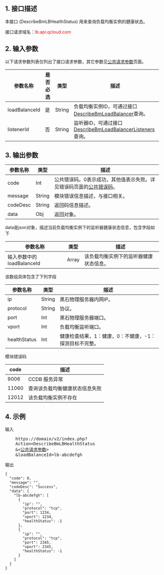 ## 1. 接口描述
 
本接口 (DescribeBmLBHealthStatus) 用来查询负载均衡实例的健康状态。

接口请求域名：<font style="color:red">lb.api.qcloud.com</font>


## 2. 输入参数

以下请求参数列表仅列出了接口请求参数，其它参数见[公共请求参数](/doc/api/456/6718)页面。

| 参数名称 | 是否必选  | 类型 | 描述 |
|---------|---------|---------|---------|
| loadBalanceId | 是 | String | 负载均衡实例ID，可通过接口[DescribeBmLoadBalancer](/doc/api/456/6658)查询。|
| listenerId | 否 | String | 监听器ID，可通过接口[DescribeBmLoadBalancerListeners](/doc/api/456/6657)查询。|


## 3. 输出参数

| 参数名称 | 类型 | 描述 |
|---------|---------|---------|
| code | Int | 公共错误码。0表示成功，其他值表示失败。详见错误码页面的[公共错误码](/doc/api/456/6725)。|
| message | String | 模块错误信息描述，与接口相关。|
| codeDesc | String | 返回码信息描述。|
| data | Obj | 返回对象。|

data是json对象，描述当前负载均衡实例下的监听器健康状态信息，包含字段如下

| 参数名称 | 类型 | 描述 |
|---------|---------|---------|
| 输入参数中的loadBalanceId | Array | 该负载均衡实例下的监听器健康状态信息。|

该数组具体包含了下列字段


| 参数名称 | 类型 | 描述 |
|---------|---------|---------|
| ip | String | 黑石物理服务器内网IP。|
| protocol | String | 协议。|
| port | Int | 黑石物理服务器端口。|
| vport | Int | 负载均衡监听端口。|
| healthStatus | Int | 健康检查结果，1：健康，0：不健康，-1：探测目标不完整。|


模块错误码

| code | 描述 |
|------|------|
| 9006 | CCDB 服务异常 |
| 11060 | 查询该负载均衡健康状态信息失败 |
| 12012 | 该负载均衡实例不存在 |

## 4. 示例
 
输入

<pre>
	https://domain/v2/index.php?
	Action=DescribeBmLBHealthStatus
	&<<a href="https://www.qcloud.com/doc/api/229/6976">公共请求参数</a>>
	&loadBalanceId=lb-abcdefgh
</pre>
输出

```
{
  "code": 0,
  "message": "",
  "codeDesc": "Success",
  "data": {
    "lb-abcdefgh": [
      {
        "ip": "",
        "protocol": "tcp",
        "port": 1234,
        "vport": 1234,
        "healthStatus": -1
      },
      {
        "ip": "",
        "protocol": "tcp",
        "port": 2345,
        "vport": 2345,
        "healthStatus": -1
      }
    ]
  }
}

```